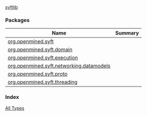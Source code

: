 [syftlib](./index.md)

### Packages

| Name | Summary |
|---|---|
| [org.openmined.syft](org.openmined.syft/index.md) |  |
| [org.openmined.syft.domain](org.openmined.syft.domain/index.md) |  |
| [org.openmined.syft.execution](org.openmined.syft.execution/index.md) |  |
| [org.openmined.syft.networking.datamodels](org.openmined.syft.networking.datamodels/index.md) |  |
| [org.openmined.syft.proto](org.openmined.syft.proto/index.md) |  |
| [org.openmined.syft.threading](org.openmined.syft.threading/index.md) |  |

### Index

[All Types](alltypes/index.md)